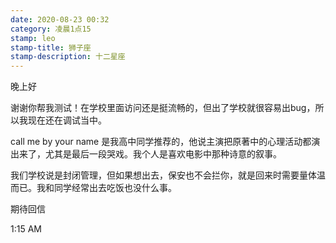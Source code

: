 ```yaml
---
date: 2020-08-23 00:32
category: 凌晨1点15
stamp: leo
stamp-title: 狮子座
stamp-description: 十二星座
---
```


<p>
晚上好

谢谢你帮我测试！在学校里面访问还是挺流畅的，但出了学校就很容易出bug，所以我现在还在调试当中。

call me by your name 是我高中同学推荐的，他说主演把原著中的心理活动都演出来了，尤其是最后一段哭戏。我个人是喜欢电影中那种诗意的叙事。

我们学校说是封闭管理，但如果想出去，保安也不会拦你，就是回来时需要量体温而已。我和同学经常出去吃饭也没什么事。

期待回信

1:15 AM
</p>
